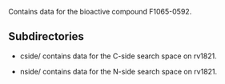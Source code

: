 Contains data for the bioactive compound F1065-0592.

## Subdirectories

- cside/ contains data for the C-side search space on rv1821.

- nside/ contains data for the N-side search space on rv1821.

